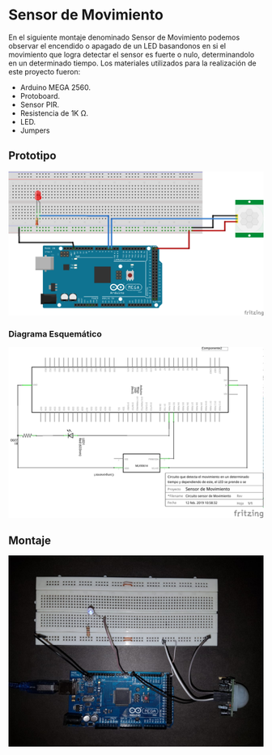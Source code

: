 # Sensor de Movimiento
En el siguiente montaje denominado Sensor de Movimiento podemos observar el encendido o apagado de un LED basandonos en si el movimiento que logra detectar el sensor es fuerte o nulo, determinandolo en un determinado tiempo. Los materiales utilizados para la realización de este proyecto fueron:
* Arduino MEGA 2560.
* Protoboard.
* Sensor PIR.
* Resistencia de 1K Ω.
* LED.
* Jumpers
## Prototipo
![1](https://github.com/juanmanuel2011/Proyecto-guiado/blob/master/Images/SENSOR%20DE%20MOVIMIENTO.png)
### Diagrama Esquemático
![1](https://github.com/juanmanuel2011/Proyecto-guiado/blob/master/Images/Sensor%20Mov.%20(esquematico).png)
## Montaje
![1](https://github.com/juanmanuel2011/Proyecto-guiado/blob/master/Images/SensordeMovimiento.jpeg)
